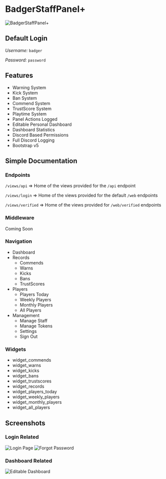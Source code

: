 # BadgerStaffPanel+
![BadgerStaffPanel+](https://i.gyazo.com/fc8c1b844657e0aae8d9a890ad9cffda.png)
## Default Login
*Username:* `badger`

*Password:* `password`

## Features
* Warning System
* Kick System
* Ban System
* Commend System
* TrustScore System
* Playtime System
* Panel Actions Logged
* Editable Personal Dashboard
* Dashboard Statistics
* Discord Based Permissions
* Full Discord Logging
* Bootstrap v5

## Simple Documentation
### Endpoints
`/views/api` => Home of the views provided for the `/api` endpoint

`/views/login` => Home of the views provided for the default `/web` endpoints

`/views/verified` => Home of the views provided for `/web/verified` endpoints
### Middleware
Coming Soon
### Navigation
* Dashboard
* Records
  * Commends
  * Warns
  * Kicks
  * Bans
  * TrustScores
* Players
  * Players Today
  * Weekly Players
  * Monthly Players
  * All Players
* Management
  * Manage Staff
  * Manage Tokens
  * Settings
  * Sign Out

### Widgets
* widget_commends
* widget_warns
* widget_kicks
* widget_bans
* widget_trustscores
* widget_records
* widget_players_today
* widget_weekly_players
* widget_monthly_players
* widget_all_players

## Screenshots
### Login Related
![Login Page](https://i.gyazo.com/6a400575d5ce1445664b25f201b834aa.jpg)
![Forgot Password](https://i.gyazo.com/495f729e93d9f8014f0487909bd318f9.jpg)
### Dashboard Related
![Editable Dashboard](https://i.gyazo.com/dabfa19de0c9df75696d442e83d3efae.jpg)
